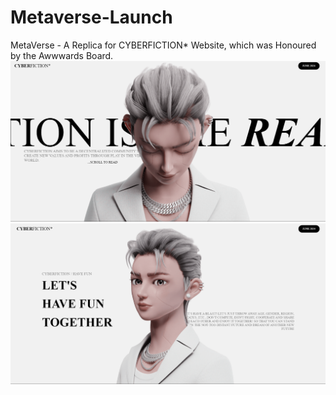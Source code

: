 # Metaverse-Launch
MetaVerse - A Replica for CYBERFICTION* Website, which was Honoured by the Awwwards Board.
![alt text](image.png)
![alt text](image-1.png)